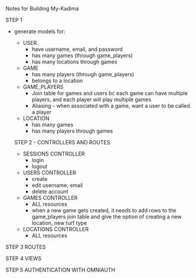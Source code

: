 Notes for Building My-Kadima

STEP 1
- generate models for:
  - USER
    - have username, email, and password
    - has many games (through game_players)
    - has many locations through games
  - GAME
    - has many players (through game_players)
    - belongs to a location
  - GAME_PLAYERS
    - Join table for games and users bc each game can have multiple players, and each player will play multiple games
    - Aliasing - when associated with a game, want a user to be called a player
  - LOCATION
    - has many games
    - has many players through games

  STEP 2 - CONTROLLERS AND ROUTES
  - SESSIONS CONTROLLER
    - login
    - logout
  - USERS CONTROLLER
    - create
    - edit username, email
    - delete account
  - GAMES CONTROLLER
    - ALL resources
    - when a new game gets created, it needs to add rows to the game_players join table and give the option of creating a new location, new turf type
  - LOCATIONS CONTROLLER
    - ALL resources


STEP 3
  ROUTES

STEP 4
  VIEWS

STEP 5
AUTHENTICATION WITH OMNIAUTH
